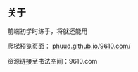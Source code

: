 ## 关于
前端初学时练手，将就还能用

爬梯预览页面： [phuud.github.io/9610.com/](http://phuud.github.io/9610.com/)

资源链接至书法空间：9610.com
